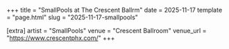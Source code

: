 +++
title = "SmallPools at The Crescent Ballrm"
date = 2025-11-17
template = "page.html"
slug = "2025-11-17-smallpools"

[extra]
artist = "SmallPools"
venue = "Crescent Ballroom"
venue_url = "https://www.crescentphx.com/"
+++
